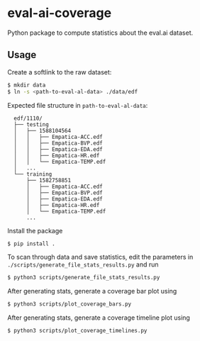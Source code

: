 # eval-ai-coverage

Python package to compute statistics about the eval.ai dataset.

## Usage

Create a softlink to the raw dataset:

```bash
$ mkdir data
$ ln -s <path-to-eval-al-data> ./data/edf
```

Expected file structure in `path-to-eval-al-data`:
```
  edf/1110/
  ├── testing
  │   ├── 1588104564
  │   │   ├── Empatica-ACC.edf
  │   │   ├── Empatica-BVP.edf
  │   │   ├── Empatica-EDA.edf
  │   │   ├── Empatica-HR.edf
  │   │   └── Empatica-TEMP.edf
  │   ...
  └── training
      ├── 1582758851
      │   ├── Empatica-ACC.edf
      │   ├── Empatica-BVP.edf
      │   ├── Empatica-EDA.edf
      │   ├── Empatica-HR.edf
      │   └── Empatica-TEMP.edf
      ...
```

Install the package
```bash
$ pip install .
```

To scan through data and save statistics, edit the parameters in
`./scripts/generate_file_stats_results.py` and run
```bash
$ python3 scripts/generate_file_stats_results.py
```

After generating stats, generate a coverage bar plot using
```bash
$ python3 scripts/plot_coverage_bars.py
```

After generating stats, generate a coverage timeline plot using
```bash
$ python3 scripts/plot_coverage_timelines.py
```

